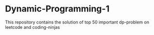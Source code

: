 # Dynamic-Programming-1
This repository contains the solution of top 50 important dp-problem on leetcode and coding-ninjas
